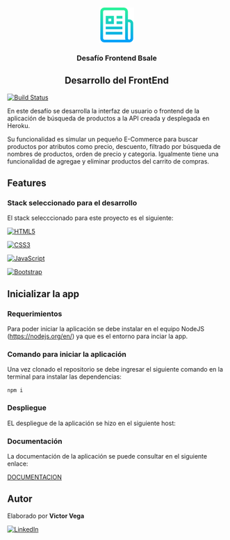 <br />
<div align="center">
  <a href="">
    <img src="src/img/logo.png" alt="Logo" width="80" height="80">
  </a>
  <h3 align="center">Desafío Frontend Bsale</h3>
  <h2>Desarrollo del FrontEnd</h2>
</div>

[![Build Status](https://travis-ci.org/joemccann/dillinger.svg?branch=master)](https://travis-ci.org/joemccann/dillinger)

En este desafío se desarrolla la interfaz de usuario o frontend de la aplicación de búsqueda de productos a la API creada y desplegada en Heroku. 

Su funcionalidad es simular un pequeño E-Commerce para buscar productos por atributos como precio, descuento, filtrado por búsqueda de nombres de productos, orden de precio y categoria. Igualmente tiene una funcionalidad de agregae y eliminar productos del carrito de compras.

## Features

### Stack seleccionado para el desarrollo

El stack selecccionado para este proyecto es el siguiente:

[![HTML5][HTML5]][HTML5-url]

[![CSS3][CSS3]][CSS3-url]

[![JavaScript][JavaScript]][JavaScript-url]

[![Bootstrap][Bootstrap]][Bootstrap-url]

## Inicializar la app

### Requerimientos

Para poder iniciar la aplicación se debe instalar en el equipo NodeJS (https://nodejs.org/en/) ya que es el entorno para inciar la app.

### Comando para iniciar la aplicación

Una vez clonado el repositorio se debe ingresar el siguiente comando en la terminal para instalar las dependencias:

```console
npm i
```

### Despliegue

EL despliegue de la aplicación se hizo en el siguiente host:

### Documentación 

La documentación de la aplicación se puede consultar en el siguiente enlace:

[DOCUMENTACION]
## Autor
Elaborado por **Victor Vega**


[![LinkedIn][linkedin-shield]][linkedin-url]


<!-- MARKDOWN LINKS & IMAGES -->
[linkedin-shield]: https://img.shields.io/badge/-LinkedIn-black.svg?style=for-the-badge&logo=linkedin&colorB=555
[linkedin-url]: https://www.linkedin.com/in/victor-vega-v/
[HTML5]: https://img.shields.io/badge/html5-35495E?style=for-the-badge&logo=html5&logoColor=4FC08D
[HTML5-url]: https://developer.mozilla.org/en-US/docs/Glossary/HTML5
[CSS3]: https://img.shields.io/badge/Css-35495E?style=for-the-badge&logo=css3&logoColor=4FC08D
[CSS3-url]: https://developer.mozilla.org/en-US/docs/Web/CSS 
[JavaScript]: https://img.shields.io/badge/Javascript-35495E?style=for-the-badge&logo=javascript&logoColor=4FC08D
[JavaScript-url]: https://www.javascript.com/
[Bootstrap]: https://img.shields.io/badge/Bootstrap-35495E?style=for-the-badge&logo=bootstrap&logoColor=4FC08D
[Bootstrap-url]: https://getbootstrap.com/
[DOCUMENTACION]: https://victorvega007.github.io/bsale-frontend/index.html